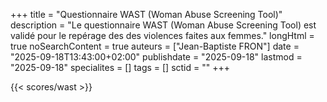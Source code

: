 +++
title = "Questionnaire WAST (Woman Abuse Screening Tool)"
description = "Le questionnaire WAST (Woman Abuse Screening Tool) est validé pour le repérage des des violences faites aux femmes."
longHtml = true
noSearchContent = true
auteurs = ["Jean-Baptiste FRON"]
date = "2025-09-18T13:43:00+02:00"
publishdate = "2025-09-18"
lastmod = "2025-09-18"
specialites = []
tags = []
sctid = ""
+++

{{< scores/wast >}}
